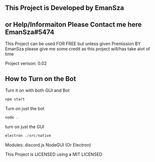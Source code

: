 ## This Project is Developed by EmanSza
## or Help/Informaiton Please Contact me here EmanSza#5474

This Project can be used FOR FREE but unless given Premission BY EmanSza please give me some credit as this project will/has take alot of time

Project verison: 0.02
## How to Turn on the Bot
Turn it on with both GUI and Bot
```javascript
npm start
```
Turn on just the bot
```javascript
node .
```
turn on just the GUI
```javascript
electron ./src/native
```
Modules:
discord.js
NodeGUI (Or Electron)

This Project is LICENSED using a MIT LICENSED
